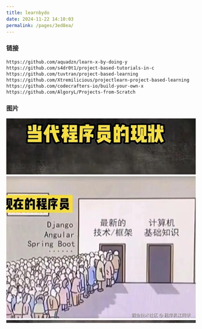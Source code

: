 ```yaml
---
title: learnbydo
date: 2024-11-22 14:10:03
permalink: /pages/3ed8ea/
---
```

### 链接

```
https://github.com/aquadzn/learn-x-by-doing-y
https://github.com/s4dr0t1/project-based-tutorials-in-c
https://github.com/tuvtran/project-based-learning
https://github.com/Xtremilicious/projectlearn-project-based-learning
https://github.com/codecrafters-io/build-your-own-x
https://github.com/AlgoryL/Projects-from-Scratch
```



### 图片

![img](assets/f801e1b1bffb4139882c0ebe654e0b8ctplv-73owjymdk6-jj-mark-v100005o6Y6YeR5oqA5pyv56S-5Yy6IEAg56iL5bqP5ZGY5rGf5ZCM5a2mq75.png)